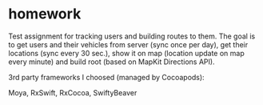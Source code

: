 # homework


Test assignment for tracking users and building routes to them. The goal is to get users and their vehicles from server (sync once per day), get their locations (sync every 30 sec.), show it on map (location update on map every minute) and build root (based on MapKit Directions API).

3rd party frameworks I choosed (managed by Cocoapods):

Moya, RxSwift, RxCocoa, SwiftyBeaver
